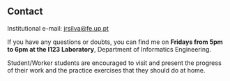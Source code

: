## Contact

Institutional e-mail: [jrsilva@fe.up.pt](mailto:jrsilva@fe.up.pt)

If you have any questions or doubts, you can find me on **Fridays from 5pm to 6pm at the I123 Laboratory**, Department of Informatics Engineering.

Student/Worker students are encouraged to visit and present the progress of their work and the practice exercises that they should do at home.

